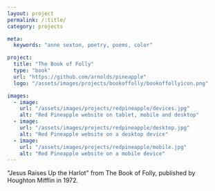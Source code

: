```yaml
---
layout: project
permalink: /:title/
category: projects

meta:
  keywords: "anne sexton, poetry, poems, color"

project:
  title: "The Book of Folly"
  type: "book"
  url: "https://github.com/arnolds/pineapple"
  logo: "/assets/images/projects/bookoffolly/bookoffollyicon.png"

images:
  - image:
    url: "/assets/images/projects/redpineapple/devices.jpg"
    alt: "Red Pineapple website on tablet, mobile and desktop"
  - image:
    url: "/assets/images/projects/redpineapple/desktop.jpg"
    alt: "Red Pineapple website on a desktop device"
  - image:
    url: "/assets/images/projects/redpineapple/mobile.jpg"
    alt: "Red Pineapple website on a mobile device"
---
```

<p>"Jesus Raises Up the Harlot" from The Book of Folly, published by Houghton Mifflin in 1972.</p>

